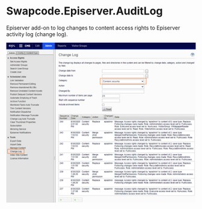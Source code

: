 # Swapcode.Episerver.AuditLog
Episerver add-on to log changes to content access rights to Episerver activity log (change log).

![Filter activity log with category Content security](./docs/images/swapcode-content-security-change-log.png)
